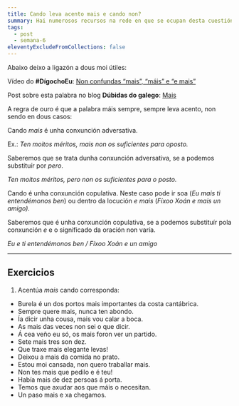 ```yaml
---
title: Cando leva acento mais e cando non?
summary: Hai numerosos recursos na rede en que se ocupan desta cuestión.
tags:
  - post
  - semana-6
eleventyExcludeFromCollections: false
---
```

Abaixo deixo a ligazón a dous moi útiles:

Vídeo do **\#DígochoEu**: [Non confundas “mais”, “máis” e “e mais”](http://www.crtvg.es/informativos/non-confundas-mais-mais-e-e-mais-digochoeu)

Post sobre esta palabra no blog **Dúbidas do galego**: [Mais](https://dubidasdogalego.wordpress.com/2012/05/28/mais/)

A regra de ouro é que a palabra máis sempre, sempre leva acento, non sendo en dous casos:

Cando *mais* é unha conxunción adversativa.

Ex.: *Ten moitos méritos, mais non os suficientes para oposto.*

Saberemos que se trata dunha conxunción adversativa, se a podemos substituír por *pero*.

*Ten moitos méritos, pero non os suficientes para o posto.*

Cando é unha conxunción copulativa. Neste caso pode ir soa (*Eu mais ti entendémonos ben*) ou dentro da locución *e mais* (*Fíxoo Xoán e mais un amigo).*

Saberemos que é unha conxunción copulativa, se a podemos substituír pola conxunción *e* e o significado da oración non varía.

*Eu e ti entendémonos ben / Fíxoo Xoán e un amigo*

- - -

## Exercicios

1. Acentúa *mais* cando corresponda:

* Burela é un dos portos mais importantes da costa cantábrica.
* Sempre quere mais, nunca ten abondo.
* Ía dicir unha cousa, mais vou calar a boca.
* As mais das veces non sei o que dicir.
* Á cea veño eu só, os mais foron ver un partido.
* Sete mais tres son dez.
* Que traxe mais elegante levas!
* Deixou a mais da comida no prato.
* Estou moi cansada, non quero traballar mais.
* Non tes mais que pedilo e é teu!
* Había mais de dez persoas á porta.
* Temos que axudar aos que máis o necesitan.
* Un paso mais e xa chegamos.